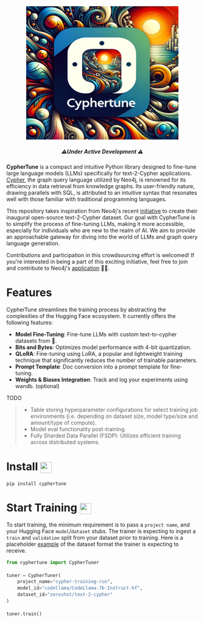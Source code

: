 <div align="center">
    <img width="400" height="350" src="/img/cyphertune-logo.webp">
</div>

<h5 align="center">
  ⚠️<em>Under Active Development</em> ⚠️
</h5>

**CypherTune** is a compact and intuitive Python library designed to fine-tune large language models (LLMs) specifically for text-2-Cypher applications. [Cypher](https://neo4j.com/developer/cypher/), the graph query language utilized by Neo4j, is renowned for its efficiency in data retrieval from knowledge graphs. Its user-friendly nature, drawing parallels with SQL, is attributed to an intuitive syntax that resonates well with those familiar with traditional programming languages.

This repository takes inspiration from Neo4j's recent [initiative](https://bratanic-tomaz.medium.com/crowdsourcing-text2cypher-dataset-e65ba51916d4) to create their inaugural open-source text-2-Cypher dataset. Our goal with CypherTune is to simplify the process of fine-tuning LLMs, making it more accessible, especially for individuals who are new to the realm of AI. We aim to provide an approachable gateway for diving into the world of LLMs and graph query language generation.

Contributions and participation in this crowdsourcing effort is welcomed! If you're interested in being a part of this exciting initiative, feel free to join and contribute to Neo4j's [application](https://text2cypher.vercel.app/) 🚀🚀.

# Features

CypherTune streamlines the training process by abstracting the complexities of the Hugging Face ecosystem. It currently offers the following features:

- **Model Fine-Tuning**: Fine-tune LLMs with custom text-to-cypher datasets from 🤗.
- **Bits and Bytes**: Optimizes model performance with 4-bit quantization.
- **QLoRA**: Fine-tuning using LoRA, a popular and lightweight training technique that significantly reduces the number of trainable parameters.
- **Prompt Template**: Doc conversion into a prompt template for fine-tuning.
- **Weights & Biases Integration**: Track and log your experiments using wandb. (optional)

TODO

> - Table storing hyperparameter configurations for select training job environments (i.e. depending on dataset size, model type/size and amount/type of compute).
> - Model eval functionality post-training.
> - Fully Sharded Data Parallel (FSDP): Utilizes efficient training across distributed systems.

# Install <img align="center" width="30" height="29" src="https://media.giphy.com/media/sULKEgDMX8LcI/giphy.gif">

```
pip install cyphertune
```

# Start Training <img align="center" width="30" height="29" src="https://media.giphy.com/media/QLcCBdBemDIqpbK6jA/giphy.gif">

To start training, the minimum requirement is to pass a `project name`, and your Hugging Face `model`/`dataset` stubs. The trainer is expecting to ingest a `train` and `validation` split from your dataset prior to training. Here is a placeholder [example](https://huggingface.co/datasets/zeroshot/text-2-cypher) of the dataset format the trainer is expecting to receive.

```py
from cyphertune import CypherTuner

tuner = CypherTuner(
    project_name="cypher-training-run",
    model_id="codellama/CodeLlama-7b-Instruct-hf",
    dataset_id="zeroshot/text-2-cypher"
)

tuner.train()
```